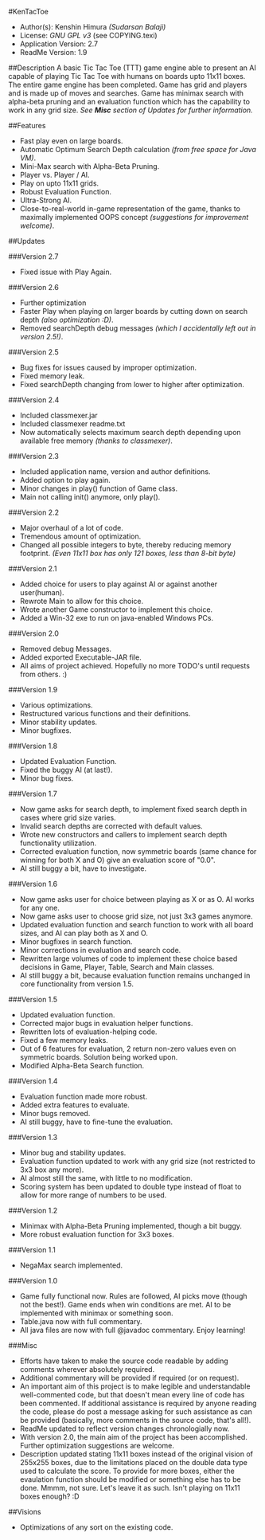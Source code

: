 #KenTacToe
* Author(s): Kenshin Himura *(Sudarsan Balaji)*
* License: *GNU GPL v3* (see COPYING.texi)
* Application Version: 2.7
* ReadMe Version: 1.9

##Description
A basic Tic Tac Toe (TTT) game engine able to present an AI capable of playing Tic Tac Toe with humans on boards upto 11x11 boxes.
The entire game engine has been completed. Game has grid and players and is made up of moves and searches.
Game has minimax search with alpha-beta pruning and an evaluation function which has the capability to work in any grid size.
*See __Misc__ section of Updates for further information.*

##Features
* Fast play even on large boards.
* Automatic Optimum Search Depth calculation *(from free space for Java VM)*.
* Mini-Max search with Alpha-Beta Pruning.
* Player vs. Player / AI.
* Play on upto 11x11 grids.
* Robust Evaluation Function.
* Ultra-Strong AI.
* Close-to-real-world in-game representation of the game, thanks to maximally implemented OOPS concept *(suggestions for improvement welcome)*.

##Updates

###Version 2.7
* Fixed issue with Play Again.

###Version 2.6
* Further optimization
* Faster Play when playing on larger boards by cutting down on search depth *(also optimization :D)*.
* Removed searchDepth debug messages *(which I accidentally left out in version 2.5!)*.

###Version 2.5
* Bug fixes for issues caused by improper optimization.
* Fixed memory leak.
* Fixed searchDepth changing from lower to higher after optimization.

###Version 2.4
* Included classmexer.jar
* Included classmexer readme.txt
* Now automatically selects maximum search depth depending upon available free memory *(thanks to classmexer)*.

###Version 2.3
* Included application name, version and author definitions.
* Added option to play again.
* Minor changes in play() function of Game class.
* Main not calling init() anymore, only play().

###Version 2.2
* Major overhaul of a lot of code.
* Tremendous amount of optimization.
* Changed all possible integers to byte, thereby reducing memory footprint. *(Even 11x11 box has only 121 boxes, less than 8-bit byte)*

###Version 2.1
* Added choice for users to play against AI or against another user(human).
* Rewrote Main to allow for this choice.
* Wrote another Game constructor to implement this choice.
* Added a Win-32 exe to run on java-enabled Windows PCs.

###Version 2.0
* Removed debug Messages.
* Added exported Executable-JAR file.
* All aims of project achieved. Hopefully no more TODO's until requests from others. :)

###Version 1.9
* Various optimizations.
* Restructured various functions and their definitions.
* Minor stability updates.
* Minor bugfixes.

###Version 1.8
* Updated Evaluation Function.
* Fixed the buggy AI (at last!).
* Minor bug fixes.

###Version 1.7
* Now game asks for search depth, to implement fixed search depth in cases where grid size varies.
* Invalid search depths are corrected with default values.
* Wrote new constructors and callers to implement search depth functionality utilization.
* Corrected evaluation function, now symmetric boards (same chance for winning for both X and O) give an evaluation score of "0.0".
* AI still buggy a bit, have to investigate.

###Version 1.6
* Now game asks user for choice between playing as X or as O. AI works for any one.
* Now game asks user to choose grid size, not just 3x3 games anymore.
* Updated evaluation function and search function to work with all board sizes, and AI can play both as X and O.
* Minor bugfixes in search function.
* Minor corrections in evaluation and search code.
* Rewritten large volumes of code to implement these choice based decisions in Game, Player, Table, Search and Main classes.
* AI still buggy a bit, because evaluation function remains unchanged in core functionality from  version 1.5.

###Version 1.5
* Updated evaluation function.
* Corrected major bugs in evaluation helper functions.
* Rewritten lots of evaluation-helping code.
* Fixed a few memory leaks.
* Out of 6 features for evaluation, 2 return non-zero values even on symmetric boards. Solution being worked upon.
* Modified Alpha-Beta Search function.

###Version 1.4
* Evaluation function made more robust.
* Added extra features to evaluate.
* Minor bugs removed.
* AI still buggy, have to fine-tune the evaluation.

###Version 1.3
* Minor bug and stability updates.
* Evaluation function updated to work with any grid size (not restricted to 3x3 box any more).
* AI almost still the same, with little to no modification.
* Scoring system has been updated to double type instead of float to allow for more range of numbers to be used.

###Version 1.2
* Minimax with Alpha-Beta Pruning implemented, though a bit buggy.
* More robust evaluation function for 3x3 boxes.

###Version 1.1
* NegaMax search implemented.

###Version 1.0
* Game fully functional now. Rules are followed, AI picks move (though not the best!). Game ends when win conditions are met. AI to be implemented with minimax or something soon.
* Table.java now with full commentary.
* All java files are now with full @javadoc commentary. Enjoy learning!

###Misc
* Efforts have taken to make the source code readable by adding comments wherever absolutely required.
* Additional commentary will be provided if required (or on request).
* An important aim of this project is to make legible and understandable well-commented code, but that doesn't mean every line of code has been commented. If additional assistance is required by anyone reading the code, please do post a message asking for such assistance as can be provided (basically, more comments in the source code, that's all!).
* ReadMe updated to reflect version changes chronologially now.
* With version 2.0, the main aim of the project has been accomplished. Further optimization suggestions are welcome.
* Description updated stating 11x11 boxes instead of the original vision of 255x255 boxes, due to the limitations placed on the double data type used to calculate the score. To provide for more boxes, either the evaulation function should be modified or something else has to be done. Mmmm, not sure. Let's leave it as such. Isn't playing on 11x11 boxes enough? :D

##Visions
* Optimizations of any sort on the existing code.
